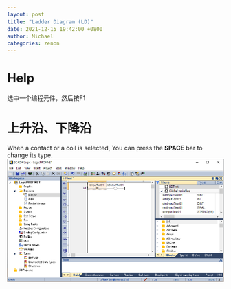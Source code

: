 ```yaml
---
layout: post
title: "Ladder Diagram (LD)"
date: 2021-12-15 19:42:00 +0800
author: Michael
categories: zenon
---
```


# Help
选中一个编程元件，然后按F1

# 上升沿、下降沿
When a contact or a coil is selected, You can press the **SPACE** bar to change its type.  
![日志文件夹](/assets/zenon/risingedge.png) 
